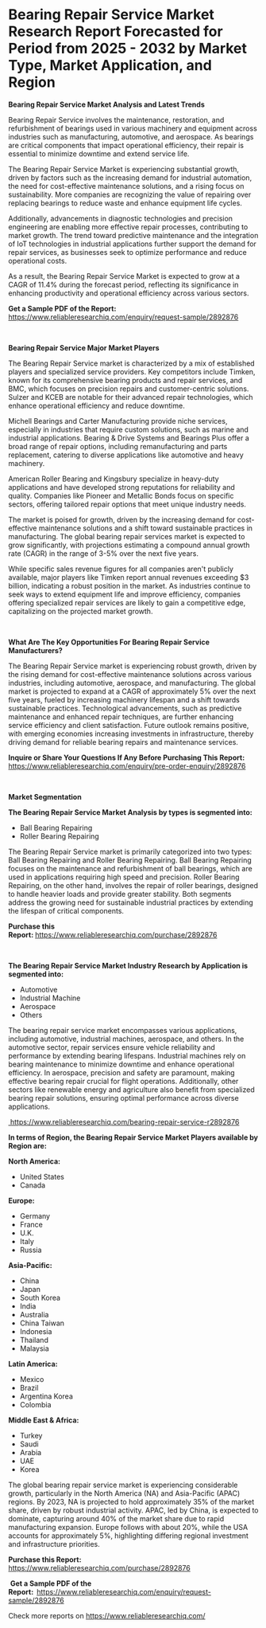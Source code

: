 <p><h1>Bearing Repair Service Market Research Report Forecasted for Period from 2025 -  2032 by Market Type, Market Application, and Region</h1></p><p><strong>Bearing Repair Service Market Analysis and Latest Trends</strong></p>
<p><p>Bearing Repair Service involves the maintenance, restoration, and refurbishment of bearings used in various machinery and equipment across industries such as manufacturing, automotive, and aerospace. As bearings are critical components that impact operational efficiency, their repair is essential to minimize downtime and extend service life.</p><p>The Bearing Repair Service Market is experiencing substantial growth, driven by factors such as the increasing demand for industrial automation, the need for cost-effective maintenance solutions, and a rising focus on sustainability. More companies are recognizing the value of repairing over replacing bearings to reduce waste and enhance equipment life cycles. </p><p>Additionally, advancements in diagnostic technologies and precision engineering are enabling more effective repair processes, contributing to market growth. The trend toward predictive maintenance and the integration of IoT technologies in industrial applications further support the demand for repair services, as businesses seek to optimize performance and reduce operational costs. </p><p>As a result, the Bearing Repair Service Market is expected to grow at a CAGR of 11.4% during the forecast period, reflecting its significance in enhancing productivity and operational efficiency across various sectors.</p></p>
<p><strong>Get a Sample PDF of the Report:&nbsp;</strong> <a href="https://www.reliableresearchiq.com/enquiry/request-sample/2892876?utm_campaign=2926&utm_medium=2&utm_source=Github&utm_content=ia&utm_term=15032025&utm_id=bearing-repair-service">https://www.reliableresearchiq.com/enquiry/request-sample/2892876</a></p>
<p>&nbsp;</p>
<p><strong>Bearing Repair Service Major Market Players</strong></p>
<p><p>The Bearing Repair Service market is characterized by a mix of established players and specialized service providers. Key competitors include Timken, known for its comprehensive bearing products and repair services, and BMC, which focuses on precision repairs and customer-centric solutions. Sulzer and KCEB are notable for their advanced repair technologies, which enhance operational efficiency and reduce downtime.</p><p>Michell Bearings and Carter Manufacturing provide niche services, especially in industries that require custom solutions, such as marine and industrial applications. Bearing & Drive Systems and Bearings Plus offer a broad range of repair options, including remanufacturing and parts replacement, catering to diverse applications like automotive and heavy machinery.</p><p>American Roller Bearing and Kingsbury specialize in heavy-duty applications and have developed strong reputations for reliability and quality. Companies like Pioneer and Metallic Bonds focus on specific sectors, offering tailored repair options that meet unique industry needs.</p><p>The market is poised for growth, driven by the increasing demand for cost-effective maintenance solutions and a shift toward sustainable practices in manufacturing. The global bearing repair services market is expected to grow significantly, with projections estimating a compound annual growth rate (CAGR) in the range of 3-5% over the next five years.</p><p>While specific sales revenue figures for all companies aren't publicly available, major players like Timken report annual revenues exceeding $3 billion, indicating a robust position in the market. As industries continue to seek ways to extend equipment life and improve efficiency, companies offering specialized repair services are likely to gain a competitive edge, capitalizing on the projected market growth.</p></p>
<p>&nbsp;</p>
<p><strong>What Are The Key Opportunities For Bearing Repair Service Manufacturers?</strong></p>
<p><p>The Bearing Repair Service market is experiencing robust growth, driven by the rising demand for cost-effective maintenance solutions across various industries, including automotive, aerospace, and manufacturing. The global market is projected to expand at a CAGR of approximately 5% over the next five years, fueled by increasing machinery lifespan and a shift towards sustainable practices. Technological advancements, such as predictive maintenance and enhanced repair techniques, are further enhancing service efficiency and client satisfaction. Future outlook remains positive, with emerging economies increasing investments in infrastructure, thereby driving demand for reliable bearing repairs and maintenance services.</p></p>
<p><strong>Inquire or Share Your Questions If Any Before Purchasing This Report:</strong> <a href="https://www.reliableresearchiq.com/enquiry/pre-order-enquiry/2892876?utm_campaign=2926&utm_medium=2&utm_source=Github&utm_content=ia&utm_term=15032025&utm_id=bearing-repair-service">https://www.reliableresearchiq.com/enquiry/pre-order-enquiry/2892876</a></p>
<p>&nbsp;</p>
<p><strong>Market Segmentation</strong></p>
<p><strong>The Bearing Repair Service Market Analysis by types is segmented into:</strong></p>
<p><ul><li>Ball Bearing Repairing</li><li>Roller Bearing Repairing</li></ul></p>
<p><p>The Bearing Repair Service market is primarily categorized into two types: Ball Bearing Repairing and Roller Bearing Repairing. Ball Bearing Repairing focuses on the maintenance and refurbishment of ball bearings, which are used in applications requiring high speed and precision. Roller Bearing Repairing, on the other hand, involves the repair of roller bearings, designed to handle heavier loads and provide greater stability. Both segments address the growing need for sustainable industrial practices by extending the lifespan of critical components.</p></p>
<p><strong>Purchase this Report:&nbsp;</strong><a href="https://www.reliableresearchiq.com/purchase/2892876?utm_campaign=2926&utm_medium=2&utm_source=Github&utm_content=ia&utm_term=15032025&utm_id=bearing-repair-service">https://www.reliableresearchiq.com/purchase/2892876</a></p>
<p>&nbsp;</p>
<p><strong>The Bearing Repair Service Market Industry Research by Application is segmented into:</strong></p>
<p><ul><li>Automotive</li><li>Industrial Machine</li><li>Aerospace</li><li>Others</li></ul></p>
<p><p>The bearing repair service market encompasses various applications, including automotive, industrial machines, aerospace, and others. In the automotive sector, repair services ensure vehicle reliability and performance by extending bearing lifespans. Industrial machines rely on bearing maintenance to minimize downtime and enhance operational efficiency. In aerospace, precision and safety are paramount, making effective bearing repair crucial for flight operations. Additionally, other sectors like renewable energy and agriculture also benefit from specialized bearing repair solutions, ensuring optimal performance across diverse applications.</p></p>
<p><a href="https://www.reliableresearchiq.com/bearing-repair-service-r2892876?utm_campaign=2926&utm_medium=2&utm_source=Github&utm_content=ia&utm_term=15032025&utm_id=bearing-repair-service">&nbsp;https://www.reliableresearchiq.com/bearing-repair-service-r2892876</a></p>
<p><strong>In terms of Region, the Bearing Repair Service Market Players available by Region are:</strong></p>
<p>
    <p> <strong> North America: </strong>
        <ul>
            <li>United States</li>
            <li>Canada</li>
        </ul>
        </p> 
    <p> <strong> Europe: </strong>
        <ul>
            <li>Germany</li>
            <li>France</li>
            <li>U.K.</li>
            <li>Italy</li>
            <li>Russia</li>
        </ul>
        </p> 
    <p> <strong> Asia-Pacific: </strong>
        <ul>
            <li>China</li>
            <li>Japan</li>
            <li>South Korea</li>
            <li>India</li>
            <li>Australia</li>
            <li>China Taiwan</li>
            <li>Indonesia</li>
            <li>Thailand</li>
            <li>Malaysia</li>
        </ul>
        </p> 
    <p> <strong> Latin America: </strong>
        <ul>
            <li>Mexico</li>
            <li>Brazil</li>
            <li>Argentina Korea</li>
            <li>Colombia</li>
        </ul>
        </p> 
    <p> <strong> Middle East & Africa: </strong>
        <ul>
            <li>Turkey</li>
            <li>Saudi</li>
            <li>Arabia</li>
            <li>UAE</li>
            <li>Korea</li>
        </ul>
    </p>
    </p>
<p><p>The global bearing repair service market is experiencing considerable growth, particularly in the North America (NA) and Asia-Pacific (APAC) regions. By 2023, NA is projected to hold approximately 35% of the market share, driven by robust industrial activity. APAC, led by China, is expected to dominate, capturing around 40% of the market share due to rapid manufacturing expansion. Europe follows with about 20%, while the USA accounts for approximately 5%, highlighting differing regional investment and infrastructure priorities.</p></p>
<p><strong>Purchase this Report: </strong><a href="https://www.reliableresearchiq.com/purchase/2892876?utm_campaign=2926&utm_medium=2&utm_source=Github&utm_content=ia&utm_term=15032025&utm_id=bearing-repair-service">https://www.reliableresearchiq.com/purchase/2892876</a></p>
<p>&nbsp;<strong>Get a Sample PDF of the Report:&nbsp;&nbsp;</strong><a href="https://www.reliableresearchiq.com/enquiry/request-sample/2892876?utm_campaign=2926&utm_medium=2&utm_source=Github&utm_content=ia&utm_term=15032025&utm_id=bearing-repair-service">https://www.reliableresearchiq.com/enquiry/request-sample/2892876</a></p>
<p><strong></strong></p>
<p>Check more reports on <a href="https://www.reliableresearchiq.com/?utm_campaign=2926&utm_medium=2&utm_source=Github&utm_content=ia&utm_term=15032025&utm_id=bearing-repair-service">https://www.reliableresearchiq.com/</a></p>